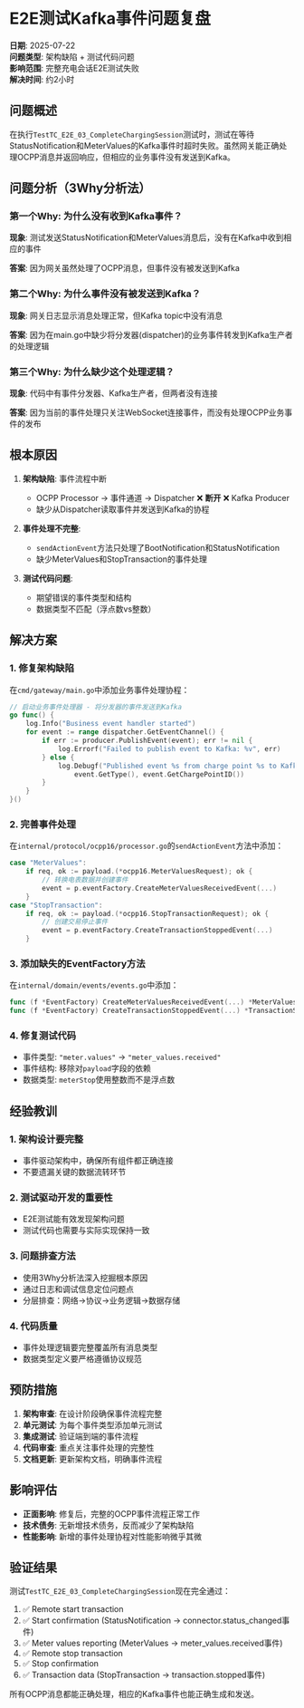 # E2E测试Kafka事件问题复盘

**日期**: 2025-07-22  
**问题类型**: 架构缺陷 + 测试代码问题  
**影响范围**: 完整充电会话E2E测试失败  
**解决时间**: 约2小时  

## 问题概述

在执行`TestTC_E2E_03_CompleteChargingSession`测试时，测试在等待StatusNotification和MeterValues的Kafka事件时超时失败。虽然网关能正确处理OCPP消息并返回响应，但相应的业务事件没有发送到Kafka。

## 问题分析（3Why分析法）

### 第一个Why: 为什么没有收到Kafka事件？
**现象**: 测试发送StatusNotification和MeterValues消息后，没有在Kafka中收到相应的事件

**答案**: 因为网关虽然处理了OCPP消息，但事件没有被发送到Kafka

### 第二个Why: 为什么事件没有被发送到Kafka？
**现象**: 网关日志显示消息处理正常，但Kafka topic中没有消息

**答案**: 因为在main.go中缺少将分发器(dispatcher)的业务事件转发到Kafka生产者的处理逻辑

### 第三个Why: 为什么缺少这个处理逻辑？
**现象**: 代码中有事件分发器、Kafka生产者，但两者没有连接

**答案**: 因为当前的事件处理只关注WebSocket连接事件，而没有处理OCPP业务事件的发布

## 根本原因

1. **架构缺陷**: 事件流程中断
   - OCPP Processor → 事件通道 → Dispatcher ❌ **断开** ❌ Kafka Producer
   - 缺少从Dispatcher读取事件并发送到Kafka的协程

2. **事件处理不完整**: 
   - `sendActionEvent`方法只处理了BootNotification和StatusNotification
   - 缺少MeterValues和StopTransaction的事件处理

3. **测试代码问题**:
   - 期望错误的事件类型和结构
   - 数据类型不匹配（浮点数vs整数）

## 解决方案

### 1. 修复架构缺陷
在`cmd/gateway/main.go`中添加业务事件处理协程：

```go
// 启动业务事件处理器 - 将分发器的事件发送到Kafka
go func() {
    log.Info("Business event handler started")
    for event := range dispatcher.GetEventChannel() {
        if err := producer.PublishEvent(event); err != nil {
            log.Errorf("Failed to publish event to Kafka: %v", err)
        } else {
            log.Debugf("Published event %s from charge point %s to Kafka", 
                event.GetType(), event.GetChargePointID())
        }
    }
}()
```

### 2. 完善事件处理
在`internal/protocol/ocpp16/processor.go`的`sendActionEvent`方法中添加：

```go
case "MeterValues":
    if req, ok := payload.(*ocpp16.MeterValuesRequest); ok {
        // 转换电表数据并创建事件
        event = p.eventFactory.CreateMeterValuesReceivedEvent(...)
    }
case "StopTransaction":
    if req, ok := payload.(*ocpp16.StopTransactionRequest); ok {
        // 创建交易停止事件
        event = p.eventFactory.CreateTransactionStoppedEvent(...)
    }
```

### 3. 添加缺失的EventFactory方法
在`internal/domain/events/events.go`中添加：

```go
func (f *EventFactory) CreateMeterValuesReceivedEvent(...) *MeterValuesReceivedEvent
func (f *EventFactory) CreateTransactionStoppedEvent(...) *TransactionStoppedEvent
```

### 4. 修复测试代码
- 事件类型: `"meter.values"` → `"meter_values.received"`
- 事件结构: 移除对`payload`字段的依赖
- 数据类型: `meterStop`使用整数而不是浮点数

## 经验教训

### 1. 架构设计要完整
- 事件驱动架构中，确保所有组件都正确连接
- 不要遗漏关键的数据流转环节

### 2. 测试驱动开发的重要性
- E2E测试能有效发现架构问题
- 测试代码也需要与实际实现保持一致

### 3. 问题排查方法
- 使用3Why分析法深入挖掘根本原因
- 通过日志和调试信息定位问题点
- 分层排查：网络→协议→业务逻辑→数据存储

### 4. 代码质量
- 事件处理逻辑要完整覆盖所有消息类型
- 数据类型定义要严格遵循协议规范

## 预防措施

1. **架构审查**: 在设计阶段确保事件流程完整
2. **单元测试**: 为每个事件类型添加单元测试
3. **集成测试**: 验证端到端的事件流程
4. **代码审查**: 重点关注事件处理的完整性
5. **文档更新**: 更新架构文档，明确事件流程

## 影响评估

- **正面影响**: 修复后，完整的OCPP事件流程正常工作
- **技术债务**: 无新增技术债务，反而减少了架构缺陷
- **性能影响**: 新增的事件处理协程对性能影响微乎其微

## 验证结果

测试`TestTC_E2E_03_CompleteChargingSession`现在完全通过：
1. ✅ Remote start transaction
2. ✅ Start confirmation (StatusNotification → connector.status_changed事件)
3. ✅ Meter values reporting (MeterValues → meter_values.received事件)
4. ✅ Remote stop transaction
5. ✅ Stop confirmation
6. ✅ Transaction data (StopTransaction → transaction.stopped事件)

所有OCPP消息都能正确处理，相应的Kafka事件也能正确生成和发送。

